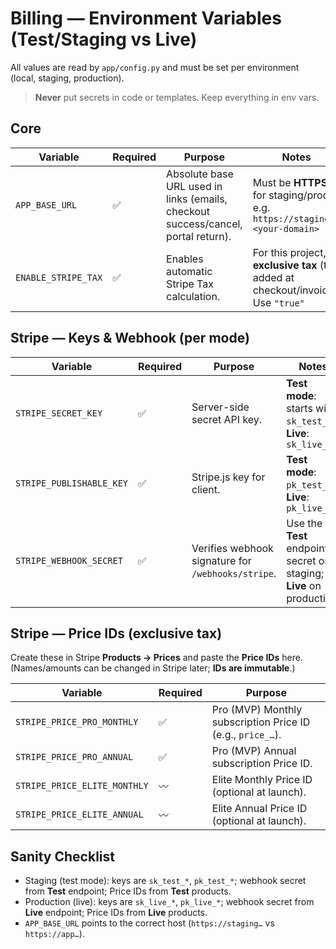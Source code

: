 # Billing — Environment Variables (Test/Staging vs Live)

All values are read by `app/config.py` and must be set per environment (local, staging, production).

> **Never** put secrets in code or templates. Keep everything in env vars.

## Core

| Variable | Required | Purpose | Notes |
|---|---|---|---|
| `APP_BASE_URL` | ✅ | Absolute base URL used in links (emails, checkout success/cancel, portal return). | Must be **HTTPS** for staging/prod, e.g. `https://staging.<your-domain>` |
| `ENABLE_STRIPE_TAX` | ✅ | Enables automatic Stripe Tax calculation. | For this project, **exclusive tax** (tax added at checkout/invoice). Use `"true"` |

## Stripe — Keys & Webhook (per mode)

| Variable | Required | Purpose | Notes |
|---|---|---|---|
| `STRIPE_SECRET_KEY` | ✅ | Server-side secret API key. | **Test mode**: starts with `sk_test_…`. **Live**: `sk_live_…` |
| `STRIPE_PUBLISHABLE_KEY` | ✅ | Stripe.js key for client. | **Test mode**: `pk_test_…`. **Live**: `pk_live_…` |
| `STRIPE_WEBHOOK_SECRET` | ✅ | Verifies webhook signature for `/webhooks/stripe`. | Use the **Test** endpoint’s secret on staging; **Live** on production. |

## Stripe — Price IDs (exclusive tax)

Create these in Stripe **Products → Prices** and paste the **Price IDs** here.
(Names/amounts can be changed in Stripe later; **IDs are immutable**.)

| Variable | Required | Purpose |
|---|---|---|
| `STRIPE_PRICE_PRO_MONTHLY` | ✅ | Pro (MVP) Monthly subscription Price ID (e.g., `price_…`). |
| `STRIPE_PRICE_PRO_ANNUAL` | ✅ | Pro (MVP) Annual subscription Price ID. |
| `STRIPE_PRICE_ELITE_MONTHLY` | 〰️ | Elite Monthly Price ID (optional at launch). |
| `STRIPE_PRICE_ELITE_ANNUAL` | 〰️ | Elite Annual Price ID (optional at launch). |

## Sanity Checklist

- Staging (test mode): keys are `sk_test_*`, `pk_test_*`; webhook secret from **Test** endpoint; Price IDs from **Test** products.
- Production (live): keys are `sk_live_*`, `pk_live_*`; webhook secret from **Live** endpoint; Price IDs from **Live** products.
- `APP_BASE_URL` points to the correct host (`https://staging…` vs `https://app…`).
